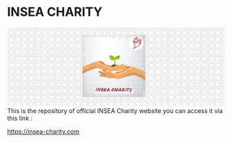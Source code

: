 # INSEA CHARITY
![INSEA Charity](https://github.com/Hamid-abdellaoui/insea-charity/blob/main/assets/images/bgrm.jpg)
This is the repository of official INSEA Charity website you can access it via this link :

https://insea-charity.com



